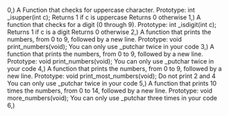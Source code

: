 0,) A Function that checks for uppercase character.
	Prototype: int _isupper(int c);
	Returns 1 if c is uppercase
	Returns 0 otherwise
1,) A function that checks for a digit (0 through 9).
	Prototype: int _isdigit(int c);
	Returns 1 if c is a digit
	Returns 0 otherwise
2,) A function that prints the numbers, from 0 to 9, followed by a new line.
	Prototype: void print_numbers(void);
	You can only use _putchar twice in your code
3,) A function that prints the numbers, from 0 to 9, followed by a new line.
	Prototype: void print_numbers(void);
	You can only use _putchar twice in your code
4,) A function that prints the numbers, from 0 to 9, followed by a new line.
	Prototype: void print_most_numbers(void);
	Do not print 2 and 4
	You can only use _putchar twice in your code 
5,) A function that prints 10 times the numbers, from 0 to 14, followed by a new line.
	Prototype: void more_numbers(void);
	You can only use _putchar three times in your code
6,) 
